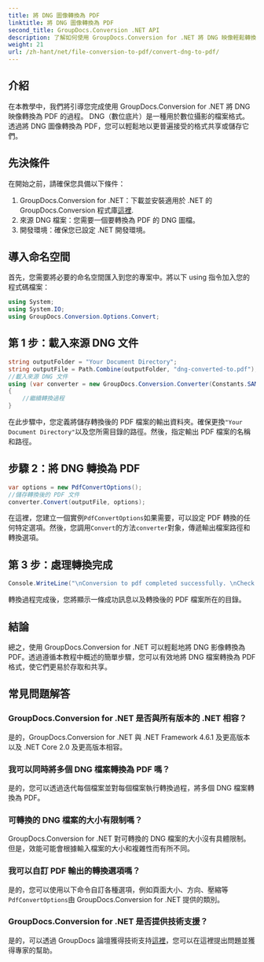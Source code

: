 ```yaml
---
title: 將 DNG 圖像轉換為 PDF
linktitle: 將 DNG 圖像轉換為 PDF
second_title: GroupDocs.Conversion .NET API
description: 了解如何使用 GroupDocs.Conversion for .NET 將 DNG 映像輕鬆轉換為 PDF。請按照我們的逐步指南進行無縫轉換。
weight: 21
url: /zh-hant/net/file-conversion-to-pdf/convert-dng-to-pdf/
---
```

## 介紹
在本教學中，我們將引導您完成使用 GroupDocs.Conversion for .NET 將 DNG 映像轉換為 PDF 的過程。 DNG（數位底片）是一種用於數位攝影的檔案格式。透過將 DNG 圖像轉換為 PDF，您可以輕鬆地以更普遍接受的格式共享或儲存它們。
## 先決條件
在開始之前，請確保您具備以下條件：
1.  GroupDocs.Conversion for .NET：下載並安裝適用於 .NET 的 GroupDocs.Conversion 程式庫[這裡](https://releases.groupdocs.com/conversion/net/).
2. 來源 DNG 檔案：您需要一個要轉換為 PDF 的 DNG 圖檔。
3. 開發環境：確保您已設定 .NET 開發環境。

## 導入命名空間
首先，您需要將必要的命名空間匯入到您的專案中。將以下 using 指令加入您的程式碼檔案：
```csharp
using System;
using System.IO;
using GroupDocs.Conversion.Options.Convert;
```
## 第 1 步：載入來源 DNG 文件
```csharp
string outputFolder = "Your Document Directory";
string outputFile = Path.Combine(outputFolder, "dng-converted-to.pdf");
//載入來源 DNG 文件
using (var converter = new GroupDocs.Conversion.Converter(Constants.SAMPLE_DNG))
{
    //繼續轉換過程
}
```
在此步驟中，您定義將儲存轉換後的 PDF 檔案的輸出資料夾。確保更換`"Your Document Directory"`以及您所需目錄的路徑。然後，指定輸出 PDF 檔案的名稱和路徑。
## 步驟 2：將 DNG 轉換為 PDF
```csharp
var options = new PdfConvertOptions();
//儲存轉換後的 PDF 文件
converter.Convert(outputFile, options);
```
在這裡，您建立一個實例`PdfConvertOptions`如果需要，可以設定 PDF 轉換的任何特定選項。然後，您調用`Convert`的方法`converter`對象，傳遞輸出檔案路徑和轉換選項。
## 第 3 步：處理轉換完成
```csharp
Console.WriteLine("\nConversion to pdf completed successfully. \nCheck output in {0}", outputFolder);
```
轉換過程完成後，您將顯示一條成功訊息以及轉換後的 PDF 檔案所在的目錄。

## 結論
總之，使用 GroupDocs.Conversion for .NET 可以輕鬆地將 DNG 影像轉換為 PDF。透過遵循本教程中概述的簡單步驟，您可以有效地將 DNG 檔案轉換為 PDF 格式，使它們更易於存取和共享。
## 常見問題解答
### GroupDocs.Conversion for .NET 是否與所有版本的 .NET 相容？
是的，GroupDocs.Conversion for .NET 與 .NET Framework 4.6.1 及更高版本以及 .NET Core 2.0 及更高版本相容。
### 我可以同時將多個 DNG 檔案轉換為 PDF 嗎？
是的，您可以透過迭代每個檔案並對每個檔案執行轉換過程，將多個 DNG 檔案轉換為 PDF。
### 可轉換的 DNG 檔案的大小有限制嗎？
GroupDocs.Conversion for .NET 對可轉換的 DNG 檔案的大小沒有具體限制。但是，效能可能會根據輸入檔案的大小和複雜性而有所不同。
### 我可以自訂 PDF 輸出的轉換選項嗎？
是的，您可以使用以下命令自訂各種選項，例如頁面大小、方向、壓縮等`PdfConvertOptions`由 GroupDocs.Conversion for .NET 提供的類別。
### GroupDocs.Conversion for .NET 是否提供技術支援？
是的，可以透過 GroupDocs 論壇獲得技術支持[這裡](https://forum.groupdocs.com/c/conversion/11)，您可以在這裡提出問題並獲得專家的幫助。